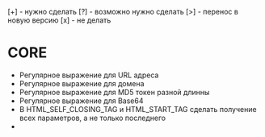 [+] - нужно сделать
[?] - возможно нужно сделать
[>] - перенос в новую версию
[x] - не делать

# CORE
* Регулярное выражение для URL адреса
* Регулярное выражение для домена
* Регулярное выражение для MD5 токен разной длинны
* Регулярное выражение для Base64
* В HTML_SELF_CLOSING_TAG и HTML_START_TAG сделать получение всех параметров, а не только последнего
* 

